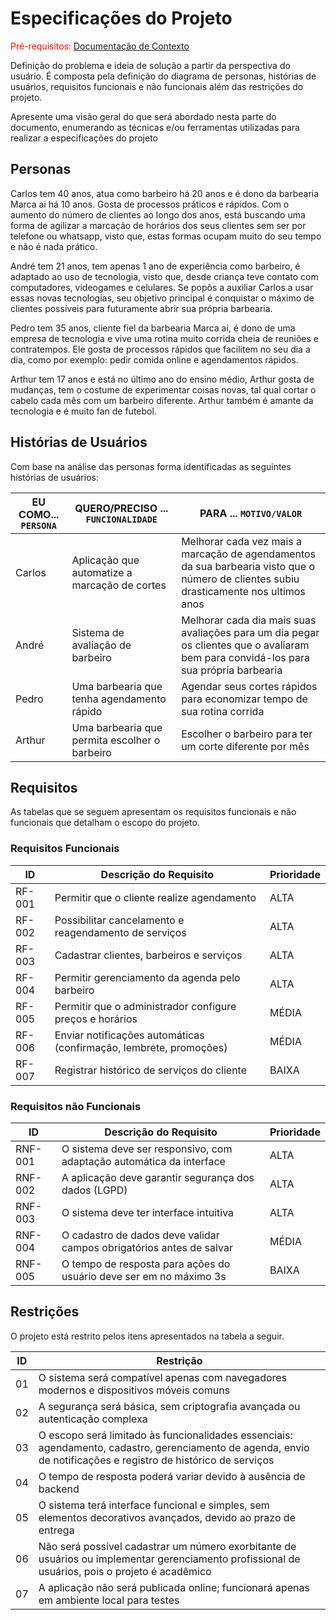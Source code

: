 # Especificações do Projeto

<span style="color:red">Pré-requisitos: <a href="01-Documentação de Contexto.md"> Documentação de Contexto</a></span>

Definição do problema e ideia de solução a partir da perspectiva do usuário. É composta pela definição do  diagrama de personas, histórias de usuários, requisitos funcionais e não funcionais além das restrições do projeto.

Apresente uma visão geral do que será abordado nesta parte do documento, enumerando as técnicas e/ou ferramentas utilizadas para realizar a especificações do projeto

## Personas

Carlos tem 40 anos, atua como barbeiro há 20 anos e é dono da barbearia Marca ai há 10 anos. Gosta de processos práticos e rápidos. Com o aumento do número de clientes ao longo dos anos, está buscando uma forma de agilizar a marcação de horários dos seus clientes sem ser por telefone ou whatsapp, visto que, estas formas ocupam muito do seu tempo e não é nada prático. 

André tem 21 anos, tem apenas 1 ano de experiência como barbeiro, é adaptado ao uso de tecnologia, visto que, desde criança teve contato com computadores, videogames e celulares. Se popôs a auxiliar Carlos a usar essas novas tecnologias, seu objetivo principal é conquistar o máximo de clientes possíveis para futuramente abrir sua própria barbearia. 

Pedro tem 35 anos, cliente fiel da barbearia Marca ai, é dono de uma empresa de tecnologia e vive uma rotina muito corrida cheia de reuniões e contratempos. Ele gosta de processos rápidos que facilitem no seu dia a dia, como por exemplo: pedir comida online e agendamentos rápidos.  

Arthur tem 17 anos e está no último ano do ensino médio, Arthur gosta de mudanças, tem o costume de experimentar coisas novas, tal qual cortar o cabelo cada mês com um barbeiro diferente. Arthur também é amante da tecnologia e é muito fan de futebol.  


## Histórias de Usuários

Com base na análise das personas forma identificadas as seguintes histórias de usuários:

|EU COMO... `PERSONA`| QUERO/PRECISO ... `FUNCIONALIDADE` |PARA ... `MOTIVO/VALOR`                 |
|--------------------|------------------------------------|----------------------------------------|
|Carlos | Aplicação que automatize a marcação de cortes          | Melhorar cada vez mais a marcação de agendamentos da sua barbearia visto que o número de clientes subiu drasticamente nos ultimos anos           |
|André       | Sistema de avaliação de barbeiro                 | Melhorar cada dia mais suas avaliações para um dia pegar os clientes que o avaliaram bem para convidá-los para sua própria barbearia |
|Pedro     | Uma barbearia que tenha agendamento rápido               | Agendar seus cortes rápidos para economizar tempo de sua rotina corrida |
|Arthur    | Uma barbearia que permita escolher o barbeiro             | Escolher o barbeiro para ter um corte diferente por mês |


## Requisitos

As tabelas que se seguem apresentam os requisitos funcionais e não funcionais que detalham o escopo do projeto. 

### Requisitos Funcionais

|ID    | Descrição do Requisito  | Prioridade |
|------|-----------------------------------------|----|
|RF-001| Permitir que o cliente realize agendamento | ALTA | 
|RF-002| Possibilitar cancelamento e reagendamento de serviços | ALTA |
|RF-003| Cadastrar clientes, barbeiros e serviços | ALTA | 
|RF-004| Permitir gerenciamento da agenda pelo barbeiro | ALTA | 
|RF-005| Permitir que o administrador configure preços e horários | MÉDIA | 
|RF-006| Enviar notificações automáticas (confirmação, lembrete, promoções) | MÉDIA | 
|RF-007| Registrar histórico de serviços do cliente | BAIXA | 

### Requisitos não Funcionais

|ID     | Descrição do Requisito  |Prioridade |
|-------|-------------------------|----|
|RNF-001| O sistema deve ser responsivo, com adaptação automática da interface | ALTA | 
|RNF-002| A aplicação deve garantir segurança dos dados (LGPD) | ALTA | 
|RNF-003| O sistema deve ter interface intuitiva | ALTA | 
|RNF-004| O cadastro de dados deve validar campos obrigatórios antes de salvar | MÉDIA | 
|RNF-005| O tempo de resposta para ações do usuário deve ser em no máximo 3s | BAIXA | 

## Restrições

O projeto está restrito pelos itens apresentados na tabela a seguir.

|ID| Restrição                                             |
|--|-------------------------------------------------------|
|01| O sistema será compatível apenas com navegadores modernos e dispositivos móveis comuns |
|02| A segurança será básica, sem criptografia avançada ou autenticação complexa        |
|03| O escopo será limitado às funcionalidades essenciais: agendamento, cadastro, gerenciamento de agenda, envio de notificações e registro de histórico de serviços        |
|04| O tempo de resposta poderá variar devido à ausência de backend        |
|05| O sistema terá interface funcional e simples, sem elementos decorativos avançados, devido ao prazo de entrega        |
|06| Não será possível cadastrar um número exorbitante de usuários ou implementar gerenciamento profissional de usuários, pois o projeto é acadêmico        |
|07| A aplicação não será publicada online; funcionará apenas em ambiente local para testes        |
